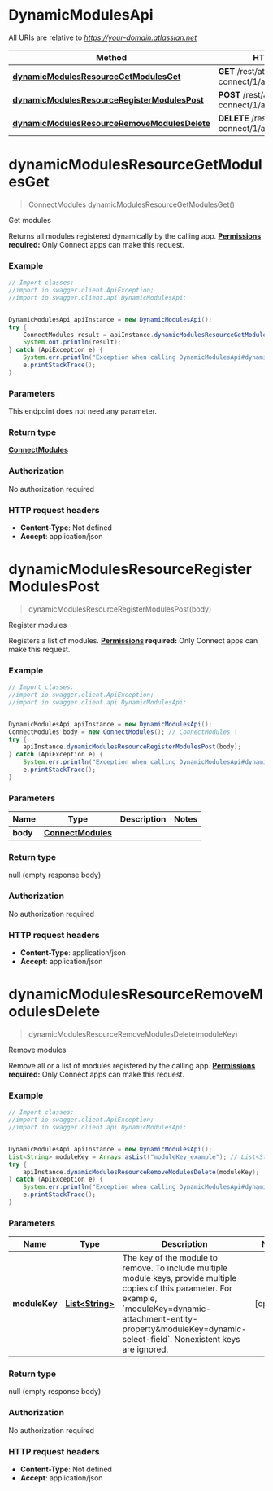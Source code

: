 # DynamicModulesApi

All URIs are relative to *https://your-domain.atlassian.net*

Method | HTTP request | Description
------------- | ------------- | -------------
[**dynamicModulesResourceGetModulesGet**](DynamicModulesApi.md#dynamicModulesResourceGetModulesGet) | **GET** /rest/atlassian-connect/1/app/module/dynamic | Get modules
[**dynamicModulesResourceRegisterModulesPost**](DynamicModulesApi.md#dynamicModulesResourceRegisterModulesPost) | **POST** /rest/atlassian-connect/1/app/module/dynamic | Register modules
[**dynamicModulesResourceRemoveModulesDelete**](DynamicModulesApi.md#dynamicModulesResourceRemoveModulesDelete) | **DELETE** /rest/atlassian-connect/1/app/module/dynamic | Remove modules

<a name="dynamicModulesResourceGetModulesGet"></a>
# **dynamicModulesResourceGetModulesGet**
> ConnectModules dynamicModulesResourceGetModulesGet()

Get modules

Returns all modules registered dynamically by the calling app.  **[Permissions](#permissions) required:** Only Connect apps can make this request.

### Example
```java
// Import classes:
//import io.swagger.client.ApiException;
//import io.swagger.client.api.DynamicModulesApi;


DynamicModulesApi apiInstance = new DynamicModulesApi();
try {
    ConnectModules result = apiInstance.dynamicModulesResourceGetModulesGet();
    System.out.println(result);
} catch (ApiException e) {
    System.err.println("Exception when calling DynamicModulesApi#dynamicModulesResourceGetModulesGet");
    e.printStackTrace();
}
```

### Parameters
This endpoint does not need any parameter.

### Return type

[**ConnectModules**](ConnectModules.md)

### Authorization

No authorization required

### HTTP request headers

 - **Content-Type**: Not defined
 - **Accept**: application/json

<a name="dynamicModulesResourceRegisterModulesPost"></a>
# **dynamicModulesResourceRegisterModulesPost**
> dynamicModulesResourceRegisterModulesPost(body)

Register modules

Registers a list of modules.  **[Permissions](#permissions) required:** Only Connect apps can make this request.

### Example
```java
// Import classes:
//import io.swagger.client.ApiException;
//import io.swagger.client.api.DynamicModulesApi;


DynamicModulesApi apiInstance = new DynamicModulesApi();
ConnectModules body = new ConnectModules(); // ConnectModules | 
try {
    apiInstance.dynamicModulesResourceRegisterModulesPost(body);
} catch (ApiException e) {
    System.err.println("Exception when calling DynamicModulesApi#dynamicModulesResourceRegisterModulesPost");
    e.printStackTrace();
}
```

### Parameters

Name | Type | Description  | Notes
------------- | ------------- | ------------- | -------------
 **body** | [**ConnectModules**](ConnectModules.md)|  |

### Return type

null (empty response body)

### Authorization

No authorization required

### HTTP request headers

 - **Content-Type**: application/json
 - **Accept**: application/json

<a name="dynamicModulesResourceRemoveModulesDelete"></a>
# **dynamicModulesResourceRemoveModulesDelete**
> dynamicModulesResourceRemoveModulesDelete(moduleKey)

Remove modules

Remove all or a list of modules registered by the calling app.  **[Permissions](#permissions) required:** Only Connect apps can make this request.

### Example
```java
// Import classes:
//import io.swagger.client.ApiException;
//import io.swagger.client.api.DynamicModulesApi;


DynamicModulesApi apiInstance = new DynamicModulesApi();
List<String> moduleKey = Arrays.asList("moduleKey_example"); // List<String> | The key of the module to remove. To include multiple module keys, provide multiple copies of this parameter. For example, `moduleKey=dynamic-attachment-entity-property&moduleKey=dynamic-select-field`. Nonexistent keys are ignored.
try {
    apiInstance.dynamicModulesResourceRemoveModulesDelete(moduleKey);
} catch (ApiException e) {
    System.err.println("Exception when calling DynamicModulesApi#dynamicModulesResourceRemoveModulesDelete");
    e.printStackTrace();
}
```

### Parameters

Name | Type | Description  | Notes
------------- | ------------- | ------------- | -------------
 **moduleKey** | [**List&lt;String&gt;**](String.md)| The key of the module to remove. To include multiple module keys, provide multiple copies of this parameter. For example, &#x60;moduleKey&#x3D;dynamic-attachment-entity-property&amp;moduleKey&#x3D;dynamic-select-field&#x60;. Nonexistent keys are ignored. | [optional]

### Return type

null (empty response body)

### Authorization

No authorization required

### HTTP request headers

 - **Content-Type**: Not defined
 - **Accept**: application/json

